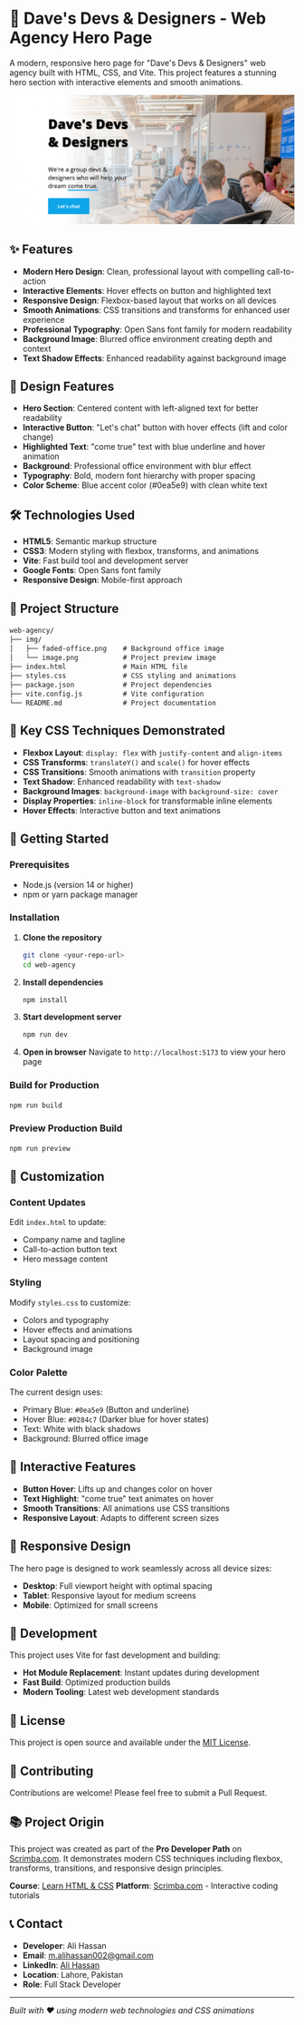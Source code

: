 # 🚀 Dave's Devs & Designers - Web Agency Hero Page

A modern, responsive hero page for "Dave's Devs & Designers" web agency built with HTML, CSS, and Vite. This project features a stunning hero section with interactive elements and smooth animations.

![Web Agency Hero Page Preview](img/image.png)

## ✨ Features

- **Modern Hero Design**: Clean, professional layout with compelling call-to-action
- **Interactive Elements**: Hover effects on button and highlighted text
- **Responsive Design**: Flexbox-based layout that works on all devices
- **Smooth Animations**: CSS transitions and transforms for enhanced user experience
- **Professional Typography**: Open Sans font family for modern readability
- **Background Image**: Blurred office environment creating depth and context
- **Text Shadow Effects**: Enhanced readability against background image

## 🎨 Design Features

- **Hero Section**: Centered content with left-aligned text for better readability
- **Interactive Button**: "Let's chat" button with hover effects (lift and color change)
- **Highlighted Text**: "come true" text with blue underline and hover animation
- **Background**: Professional office environment with blur effect
- **Typography**: Bold, modern font hierarchy with proper spacing
- **Color Scheme**: Blue accent color (#0ea5e9) with clean white text

## 🛠️ Technologies Used

- **HTML5**: Semantic markup structure
- **CSS3**: Modern styling with flexbox, transforms, and animations
- **Vite**: Fast build tool and development server
- **Google Fonts**: Open Sans font family
- **Responsive Design**: Mobile-first approach

## 📁 Project Structure

```
web-agency/
├── img/
│   ├── faded-office.png    # Background office image
│   └── image.png           # Project preview image
├── index.html              # Main HTML file
├── styles.css              # CSS styling and animations
├── package.json            # Project dependencies
├── vite.config.js          # Vite configuration
└── README.md               # Project documentation
```

## 🎯 Key CSS Techniques Demonstrated

- **Flexbox Layout**: `display: flex` with `justify-content` and `align-items`
- **CSS Transforms**: `translateY()` and `scale()` for hover effects
- **CSS Transitions**: Smooth animations with `transition` property
- **Text Shadow**: Enhanced readability with `text-shadow`
- **Background Images**: `background-image` with `background-size: cover`
- **Display Properties**: `inline-block` for transformable inline elements
- **Hover Effects**: Interactive button and text animations

## 🚀 Getting Started

### Prerequisites

- Node.js (version 14 or higher)
- npm or yarn package manager

### Installation

1. **Clone the repository**

   ```bash
   git clone <your-repo-url>
   cd web-agency
   ```

2. **Install dependencies**

   ```bash
   npm install
   ```

3. **Start development server**

   ```bash
   npm run dev
   ```

4. **Open in browser**
   Navigate to `http://localhost:5173` to view your hero page

### Build for Production

```bash
npm run build
```

### Preview Production Build

```bash
npm run preview
```

## 🎨 Customization

### Content Updates

Edit `index.html` to update:

- Company name and tagline
- Call-to-action button text
- Hero message content

### Styling

Modify `styles.css` to customize:

- Colors and typography
- Hover effects and animations
- Layout spacing and positioning
- Background image

### Color Palette

The current design uses:

- Primary Blue: `#0ea5e9` (Button and underline)
- Hover Blue: `#0284c7` (Darker blue for hover states)
- Text: White with black shadows
- Background: Blurred office image

## 🌟 Interactive Features

- **Button Hover**: Lifts up and changes color on hover
- **Text Highlight**: "come true" text animates on hover
- **Smooth Transitions**: All animations use CSS transitions
- **Responsive Layout**: Adapts to different screen sizes

## 📱 Responsive Design

The hero page is designed to work seamlessly across all device sizes:

- **Desktop**: Full viewport height with optimal spacing
- **Tablet**: Responsive layout for medium screens
- **Mobile**: Optimized for small screens

## 🔧 Development

This project uses Vite for fast development and building:

- **Hot Module Replacement**: Instant updates during development
- **Fast Build**: Optimized production builds
- **Modern Tooling**: Latest web development standards

## 📄 License

This project is open source and available under the [MIT License](LICENSE).

## 🤝 Contributing

Contributions are welcome! Please feel free to submit a Pull Request.

## 📚 Project Origin

This project was created as part of the **Pro Developer Path** on [Scrimba.com](https://scrimba.com/). It demonstrates modern CSS techniques including flexbox, transforms, transitions, and responsive design principles.

**Course**: [Learn HTML & CSS](https://scrimba.com/learn-html-and-css-c0p)
**Platform**: [Scrimba.com](https://scrimba.com/) - Interactive coding tutorials

## 📞 Contact

- **Developer**: Ali Hassan
- **Email**: [m.alihassan002@gmail.com](mailto:m.alihassan002@gmail.com)
- **LinkedIn**: [Ali Hassan](https://www.linkedin.com/in/ali-hassan-9ba69220b/)
- **Location**: Lahore, Pakistan
- **Role**: Full Stack Developer

---

_Built with ❤️ using modern web technologies and CSS animations_
